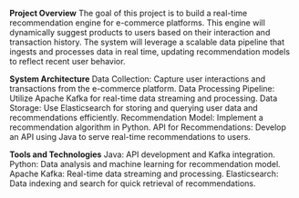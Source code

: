 **Project Overview**
The goal of this project is to build a real-time recommendation engine for e-commerce platforms. This engine will dynamically suggest products to users based on their interaction and transaction history. The system will leverage a scalable data pipeline that ingests and processes data in real time, updating recommendation models to reflect recent user behavior.

**System Architecture**
Data Collection: Capture user interactions and transactions from the e-commerce platform.
Data Processing Pipeline: Utilize Apache Kafka for real-time data streaming and processing.
Data Storage: Use Elasticsearch for storing and querying user data and recommendations efficiently.
Recommendation Model: Implement a recommendation algorithm in Python.
API for Recommendations: Develop an API using Java to serve real-time recommendations to users.

**Tools and Technologies**
Java: API development and Kafka integration.
Python: Data analysis and machine learning for recommendation model.
Apache Kafka: Real-time data streaming and processing.
Elasticsearch: Data indexing and search for quick retrieval of recommendations.
